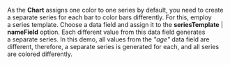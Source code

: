 As&nbsp;the **Chart** assigns one color to&nbsp;one series by&nbsp;default, you need to&nbsp;create a&nbsp;separate series for each bar to&nbsp;color bars differently. For this, employ a&nbsp;series template. Choose a&nbsp;data field and assign it&nbsp;to&nbsp;the **seriesTemplate**&nbsp;| **nameField** option. Each different value from this data field generates a&nbsp;separate series. In&nbsp;this demo, all values from the _&quot;age&quot;_ data field are different, therefore, a&nbsp;separate series is&nbsp;generated for each, and all series are colored differently.